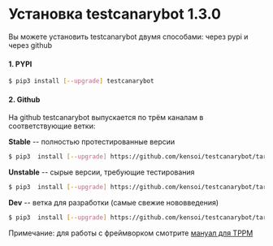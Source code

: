# Установка testcanarybot 1.3.0
Вы можете установить testcanarybot двумя способами: через pypi и через github

#### 1. PYPI

```bash
$ pip3 install [--upgrade] testcanarybot
```

#### 2. Github

На github testcanarybot выпускается по трём каналам в соответствующие ветки:

**Stable** -- полностью протестированные версии

```bash
$ pip3  install [--upgrade] https://github.com/kensoi/testcanarybot/tarball/stable`
```

**Unstable** -- сырые версии, требующие тестирования

```bash
$ pip3  install [--upgrade] https://github.com/kensoi/testcanarybot/tarball/unstable`
```

**Dev** -- ветка для разработки (самые свежие нововведения)

```bash
$ pip3  install [--upgrade] https://github.com/kensoi/testcanarybot/tarball/dev`
```

Примечание: для работы с фреймворком смотрите [мануал для TPPM](./tppm.md)